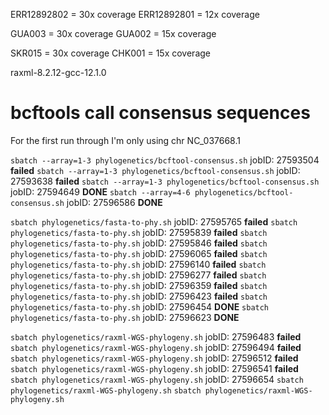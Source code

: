 ERR12892802 = 30x coverage
ERR12892801 = 12x coverage 

GUA003 = 30x coverage
GUA002 = 15x coverage 

SKR015 = 30x coverage
CHK001 = 15x coverage

raxml-8.2.12-gcc-12.1.0

# bcftools call consensus sequences 
For the first run through I'm only using chr NC_037668.1

`sbatch --array=1-3 phylogenetics/bcftool-consensus.sh`	jobID: 27593504	**failed**
`sbatch --array=1-3 phylogenetics/bcftool-consensus.sh` jobID: 27593638	**failed**
`sbatch --array=1-3 phylogenetics/bcftool-consensus.sh` jobID: 27594649	**DONE**
`sbatch --array=4-6 phylogenetics/bcftool-consensus.sh`	jobID: 27596586	**DONE**

`sbatch phylogenetics/fasta-to-phy.sh`	jobID: 27595765	**failed**
`sbatch phylogenetics/fasta-to-phy.sh`	jobID: 27595839	**failed**
`sbatch phylogenetics/fasta-to-phy.sh`	jobID: 27595846	**failed**
`sbatch phylogenetics/fasta-to-phy.sh`	jobID: 27596065	**failed**
`sbatch phylogenetics/fasta-to-phy.sh`	jobID: 27596140	**failed**
`sbatch phylogenetics/fasta-to-phy.sh`	jobID: 27596277	**failed**
`sbatch phylogenetics/fasta-to-phy.sh`	jobID: 27596359	**failed**
`sbatch phylogenetics/fasta-to-phy.sh`	jobID: 27596423	**failed**
`sbatch phylogenetics/fasta-to-phy.sh`	jobID: 27596454	**DONE**
`sbatch phylogenetics/fasta-to-phy.sh`	jobID: 27596623	**DONE**

`sbatch phylogenetics/raxml-WGS-phylogeny.sh`	jobID: 27596483	**failed**
`sbatch phylogenetics/raxml-WGS-phylogeny.sh`	jobID: 27596494	**failed**
`sbatch phylogenetics/raxml-WGS-phylogeny.sh`	jobID: 27596512	**failed**
`sbatch phylogenetics/raxml-WGS-phylogeny.sh`	jobID: 27596541	**failed**
`sbatch phylogenetics/raxml-WGS-phylogeny.sh`	jobID: 27596654
`sbatch phylogenetics/raxml-WGS-phylogeny.sh`
`sbatch phylogenetics/raxml-WGS-phylogeny.sh`